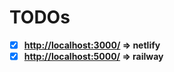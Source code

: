 # TODOs
- [x] **<http://localhost:3000/> => netlify**
- [x] **<http://localhost:5000/> => railway**
